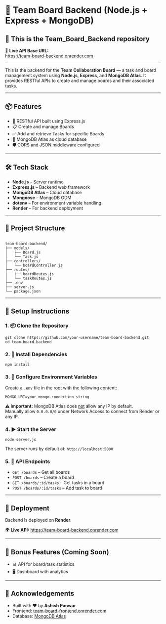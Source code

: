 <h1>🚀 Team Board Backend (Node.js + Express + MongoDB)</h1>

<h2>📁 This is the <strong>Team_Board_Backend</strong> repository</h2>

🔗 <strong>Live API Base URL:</strong>  
<a href="https://team-board-backend.onrender.com" target="_blank">https://team-board-backend.onrender.com</a>  

<hr>

<p>This is the backend for the <strong>Team Collaboration Board</strong> — a task and board management system using <strong>Node.js</strong>, <strong>Express</strong>, and <strong>MongoDB Atlas</strong>. It provides RESTful APIs to create and manage boards and their associated tasks.</p>

<hr>

<h2>📦 Features</h2>
<ul>
  <li>🧠 RESTful API built using Express.js</li>
  <li>📋 Create and manage Boards</li>
  <li>✅ Add and retrieve Tasks for specific Boards</li>
  <li>🔌 MongoDB Atlas as cloud database</li>
  <li>🛡️ CORS and JSON middleware configured</li>
</ul>

<hr>

<h2>🛠️ Tech Stack</h2>
<ul>
  <li><strong>Node.js</strong> – Server runtime</li>
  <li><strong>Express.js</strong> – Backend web framework</li>
  <li><strong>MongoDB Atlas</strong> – Cloud database</li>
  <li><strong>Mongoose</strong> – MongoDB ODM</li>
  <li><strong>dotenv</strong> – For environment variable handling</li>
  <li><strong>Render</strong> – For backend deployment</li>
</ul>

<hr>

<h2>📁 Project Structure</h2>
<pre><code>
team-board-backend/
├── models/
│   ├── Board.js
│   └── Task.js
├── controllers/
│   └── boardController.js
├── routes/
│   ├── boardRoutes.js
│   └── taskRoutes.js
├── .env
├── server.js
└── package.json
</code></pre>

<hr>

<h2>🚀 Setup Instructions</h2>

<h3>1. 📦 Clone the Repository</h3>
<pre><code>git clone https://github.com/your-username/team-board-backend.git
cd team-board-backend
</code></pre>

<h3>2. 🧪 Install Dependencies</h3>
<pre><code>npm install</code></pre>

<h3>3. 🔐 Configure Environment Variables</h3>
<p>Create a <code>.env</code> file in the root with the following content:</p>
<pre><code>MONGO_URI=your_mongo_connection_string</code></pre>

<p><strong>⚠️ Important:</strong> MongoDB Atlas does <u>not</u> allow any IP by default.<br>
Manually allow <code>0.0.0.0/0</code> under Network Access to connect from Render or any IP.</p>

<h3>4. ▶️ Start the Server</h3>
<pre><code>node server.js</code></pre>
<p>The server runs by default at: <code>http://localhost:5000</code></p>

<h3>5. 📡 API Endpoints</h3>
<ul>
  <li><code>GET /boards</code> – Get all boards</li>
  <li><code>POST /boards</code> – Create a board</li>
  <li><code>GET /boards/:id/tasks</code> – Get tasks in a board</li>
  <li><code>POST /boards/:id/tasks</code> – Add task to board</li>
</ul>

<hr>

<h2>🔗 Deployment</h2>
<p>Backend is deployed on <strong>Render</strong>.</p>
<p>
🌍 <strong>Live API:</strong>  
<a href="https://team-board-backend.onrender.com" target="_blank">https://team-board-backend.onrender.com</a>
</p>

<hr>

<h2>🌟 Bonus Features (Coming Soon)</h2>
<ul>
  <li>📊 API for board/task statistics</li>
  <li>🖥️ Dashboard with analytics</li>
</ul>

<hr>

<h2>🙌 Acknowledgements</h2>
<ul>
  <li>Built with ❤️ by <strong>Ashish Panwar</strong></li>
  <li>Frontend: <a href="https://team-board-frontend.onrender.com" target="_blank">team-board-frontend.onrender.com</a></li>
  <li>Database: <a href="https://www.mongodb.com/cloud/atlas" target="_blank">MongoDB Atlas</a></li>
</ul>
